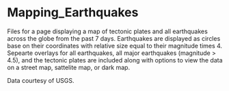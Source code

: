 # Mapping_Earthquakes

Files for a page displaying a map of tectonic plates and all earthquakes across the globe from the past 7 days. Earthquakes are displayed as circles base on their coordinates with relative size equal to their magnitude times 4. Sepearte overlays for all earthquakes, all major earthquakes (magnitude > 4.5), and the tectonic plates are included along with options to view the data on a street map, sattelite map, or dark map. 

Data courtesy of USGS.

